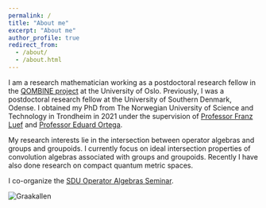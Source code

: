 ```yaml
---
permalink: /
title: "About me"
excerpt: "About me"
author_profile: true
redirect_from: 
  - /about/
  - /about.html
---
```


I am a research mathematician working as a postdoctoral research fellow in the [QOMBINE project](https://www.mn.uio.no/math/english/research/projects/qombine/) at the University of Oslo. Previously, I was a postdoctoral research fellow at the University of Southern Denmark, Odense. I obtained my PhD from The Norwegian University of Science and Technology in Trondheim in 2021 under the supervision of [Professor Franz Luef](https://www.ntnu.edu/employees/franz.luef) and [Professor Eduard Ortega](https://www.ntnu.edu/employees/eduard.ortega).

My research interests lie in the intersection between operator algebras and groups and groupoids. I currently focus on ideal intersection properties of convolution algebras associated with groups and groupoids. Recently I have also done research on compact quantum metric spaces.

I co-organize the [SDU Operator Algebras Seminar](https://sites.google.com/view/operator-algebras-sdu). 


![Graakallen](/images/graakallen.jpeg)
